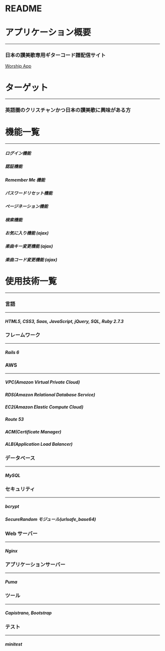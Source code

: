 # README

# アプリケーション概要
---------------------------------------

### 日本の讃美歌専用ギターコード譜配信サイト
[Worship App](https://worship.tokyo "Worship App")

# ターゲット
---------------------------------------

### 英語圏のクリスチャンかつ日本の讃美歌に興味がある方

# 機能一覧
---------------------------------------

##### ログイン機能

##### 認証機能

##### Remember Me 機能

##### パスワードリセット機能

##### ページネーション機能

##### 検索機能

##### お気に入り機能 (ajax)

##### 楽曲キー変更機能 (ajax)

##### 楽曲コード変更機能 (ajax)

# 使用技術一覧
---------------------------------------

### 言語
- - -

##### HTML5, CSS3, Saas, JavaScript, jQuery, SQL, Ruby 2.7.3

### フレームワーク
- - -

##### Rails 6

### AWS
- - -

##### VPC(Amazon Virtual Private Cloud)

##### RDS(Amazon Relational Database Service)

##### EC2(Amazon Elastic Compute Cloud)

##### Route 53

##### ACM(Certificate Manager)

##### ALB(Application Load Balancer)

### データベース
- - -

##### MySQL

### セキュリティ
- - -

##### bcrypt

##### SecureRandom モジュール(urlsafe_base64)

### Web サーバー
- - -

##### Nginx

### アプリケーションサーバー
- - -

##### Puma

### ツール
- - -

##### Capistrano, Bootstrap

### テスト
- - -

##### minitest
